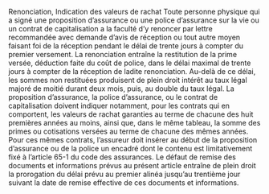 Renonciation, Indication des valeurs de rachat
Toute personne physique qui a signé une proposition d’assurance ou une police d’assurance sur la vie ou un contrat de capitalisation a la faculté d’y renoncer par lettre recommandée avec demande d’avis de réception ou tout autre moyen faisant foi de la réception pendant le délai de trente jours à compter du premier versement.
La renonciation entraîne la restitution de la prime versée, déduction faite du coût de police, dans le délai maximal de trente jours à compter de la réception de ladite renonciation. Au-delà de ce délai, les sommes non restituées produisent de plein droit intérêt au taux légal majoré de moitié durant deux mois, puis, au double du taux légal.
La proposition d’assurance, la police d’assurance, ou le contrat de capitalisation doivent indiquer notamment, pour les contrats qui en comportent, les valeurs de rachat garanties au terme de chacune des huit premières années au moins, ainsi que, dans le même tableau, la somme des primes ou cotisations versées au terme de chacune des mêmes années.
Pour ces mêmes contrats, l’assureur doit insérer au début de la proposition d’assurance ou de la police un encadré dont le contenu est limitativement fixé à l’article 65-1 du code des assurances.
Le défaut de remise des documents et informations prévus au présent article entraîne de plein droit la prorogation du délai prévu au premier alinéa jusqu’au trentième jour suivant la date de remise effective de ces documents et informations.